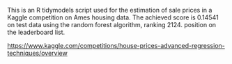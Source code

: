 This is an R tidymodels script used for the estimation of sale prices in a Kaggle competition on Ames housing data. The achieved score is 0.14541 on test data using the random forest algorithm, ranking 2124. position on the leaderboard list.

https://www.kaggle.com/competitions/house-prices-advanced-regression-techniques/overview


